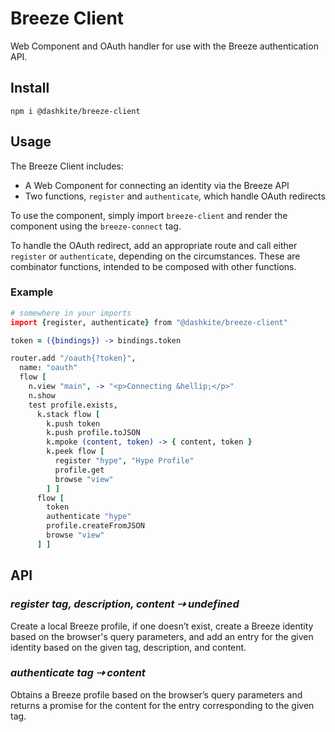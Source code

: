 # Breeze Client

Web Component and OAuth handler for use with the Breeze authentication API.

## Install

```
npm i @dashkite/breeze-client
```

## Usage

The Breeze Client includes:

- A Web Component for connecting an identity via the Breeze API
- Two functions, `register` and `authenticate`, which handle OAuth redirects

To use the component, simply import `breeze-client` and render the component using the `breeze-connect` tag.

To handle the OAuth redirect, add an appropriate route and call either `register` or `authenticate`, depending on the circumstances. These are combinator functions, intended to be composed with other functions.

### Example

```coffeescript
# somewhere in your imports
import {register, authenticate} from "@dashkite/breeze-client"

token = ({bindings}) -> bindings.token

router.add "/oauth{?token}",
  name: "oauth"
  flow [
    n.view "main", -> "<p>Connecting &hellip;</p>"
    n.show
    test profile.exists,
      k.stack flow [
        k.push token
        k.push profile.toJSON
        k.mpoke (content, token) -> { content, token }
        k.peek flow [
          register "hype", "Hype Profile"
          profile.get
          browse "view"
        ] ]
      flow [
        token
        authenticate "hype"
        profile.createFromJSON
        browse "view"
      ] ]
```

## API

### *register tag, description, content ⇢ undefined*

Create a local Breeze profile, if one doesn’t exist, create a Breeze identity based on the browser's query parameters, and add an entry for the given identity based on the given tag, description, and content.

### *authenticate tag ⇢ content*

Obtains a Breeze profile based on the browser’s query parameters and returns a promise for the content for the entry corresponding to the given tag.
